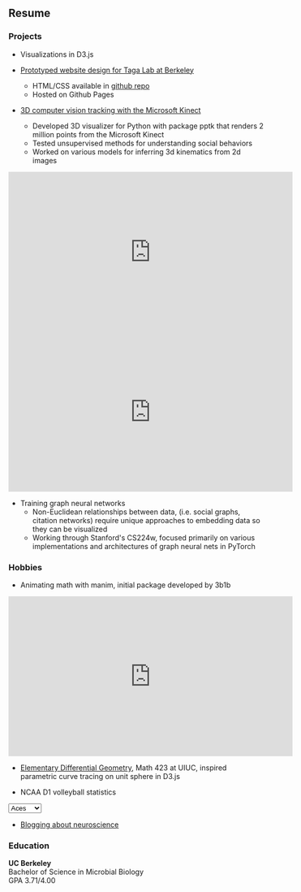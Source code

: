 ## Resume

### Projects

- Visualizations in D3.js

<script src="https://cdnjs.cloudflare.com/ajax/libs/d3/5.16.0/d3.min.js"></script>

<div class="bar-chart"></div>

<script type="text/javascript">

  var n = 10,
    random = function() { return Math.floor(Math.random() * 100); },
    data = d3.range(n).map(random); 

var barChart = {
  init: function() {
    this.height = 315;
    this.width = 560;
    this.padding = 20;
    this.el = ".bar-chart"; 

    barWidth = Math.floor((this.width - (this.padding * (data.length - 1))) / data.length);
    barHeight = this.height - 20;

    this.svg = d3.select(this.el).insert('svg', ':first-child')
      .attr('width', this.width)
      .attr("height", this.height);
    
    this.draw();
  },
    draw: function() {
    this.meters = this.svg
      .append("g")
        .attr("class", "meter")
        .selectAll("rect")
          .data(data)
          .enter()
          .append('g')
            .attr("class", "bar");

    this.drawBar().attr("class", "background").attr("y", 0).attr("height", barHeight);
    this.drawBar().attr("class", "foreground").attr("y", barHeight).attr("height", 0);
  },

    drawBar: function () {
    var self = this;

    return this.meters.append("rect")
      .attr("x", function (d, i) {
        return i * (barWidth + self.padding);
      })
      .attr("width", barWidth);
  }
}

barChart.init();

</script>

- [Prototyped website design for Taga Lab at Berkeley](https://chaconine.github.io/research.html)
    - HTML/CSS available in [github repo](https://github.com/Chaconine/TagaLabWebsite)
    - Hosted on Github Pages

- [3D computer vision tracking with the Microsoft Kinect](https://github.com/Chaconine/Depth-tracking)
    - Developed 3D visualizer for Python with package pptk that renders 2 million points from the Microsoft Kinect
    - Tested unsupervised methods for understanding social behaviors
    - Worked on various models for inferring 3d kinematics from 2d images

<iframe width="560" height="315" src="https://www.youtube.com/embed/pSL2Q0v8fgA" title="YouTube video player" frameborder="0" allow="accelerometer; autoplay; clipboard-write; encrypted-media; gyroscope; picture-in-picture" allowfullscreen></iframe>


<iframe width="560" height="315" src="https://www.youtube.com/embed/Ib26lk4dvck" title="YouTube video player" frameborder="0" allow="accelerometer; autoplay; clipboard-write; encrypted-media; gyroscope; picture-in-picture" allowfullscreen></iframe>

- Training graph neural networks 
    - Non-Euclidean relationships between data, (i.e. social graphs, citation networks) require unique approaches to embedding data so they can be visualized 
    - Working through Stanford's CS224w, focused primarily on various implementations and architectures of graph neural nets in PyTorch

### Hobbies

- Animating math with manim, initial package developed by 3b1b

<iframe width="560" height="315" src="https://www.youtube.com/embed/QMzvg8Z4-fc" title="YouTube video player" frameborder="0" allow="accelerometer; autoplay; clipboard-write; encrypted-media; gyroscope; picture-in-picture" allowfullscreen></iframe>

- [Elementary Differential Geometry](https://netmath.illinois.edu/college/math-423), Math 423 at UIUC, inspired parametric curve tracing on unit sphere in D3.js

- NCAA D1 volleyball statistics

<select name="Stats" id="stats">
  <option value="Aces" selected>Aces</option>
  <option value="Assists">Assists</option>
  <option value="Hitting">Hitting</option>
</select>

<div id="volleyball"></div>

<script type="text/javascript">
    var margin = { top: 0, right: 0, bottom: 80, left: 80 };
    var width = 622 - margin.left - margin.right;
    var height = 500 - margin.top - margin.bottom;

// append the svg object to the body of the page
var svg = d3.select("#volleyball")
    .insert("svg")
    .attr("width", width)
    .attr("height", height)
    .append("g")
    .attr("transform", "translate(" + margin.left + "," + margin.top + ")");


var datasets = {Aces: "data/aces.csv",
                Assists: "data/assists.csv",
                Hitting: "data/hitting.csv"};

// A function that updates the chart
function update() {
        
        document.getElementById("volleyball").innerHTML="";

        // append the svg object to the body of the page
        var svg = d3.select("#volleyball")
            .insert("svg")
            .attr("width", width)
            .attr("height", height)
            .append("g")
            .attr("transform", "translate(" + margin.left + "," + margin.top + ")");

        var path = datasets[document.getElementById("stats").value];

        //Read the data
        d3.csv(path).then(function(data) {

        //Set Ranges for X and Y scales
        var xScale = d3
            .scaleBand()
            .range([0, width])
            .padding(0.2);
        var yScale = d3
            .scaleLinear()
            .range([height, 0]);

        //Adding domain values to X and Y Scale
        xScale.domain(
            data.map(function (d) {
                return d.School;
            })
        );
        yScale.domain([
            0,
            d3.max(data, function (d) {
                return d.Per_Set;
            })
        ]);
            

        //X axis
        svg.append("g")
            .attr("class", "x axis")
            .attr("transform", "translate(0," + height + ")")
            .call(d3.axisBottom(xScale))


        //Y axis
        svg
            .append("g")
            .call(d3.axisLeft(yScale))
            .attr("transform", "translate(10,0)")
            .append("text")
            .text("Per Set")


        //Bars
        svg
            .selectAll(".bar")
            .data(data)
            .enter()
            .append("rect")
            .attr("x", function (d) {
                return xScale(d.School);
            })
            .attr("width", xScale.bandwidth())
            .attr("y", function (d) {
                return height;
            })
            .attr("height", function (d) {
                return height - yScale(d.Per_Set);
            });
    })
}

update()

// When the button is changed, run the updateChart function
d3.select("#stats").on("change", function(d) {
    update()
})
    
console.log("test")

</script>

- [Blogging about neuroscience](https://sonichedgehogs.com/)


### Education
**UC Berkeley**<br/>
Bachelor of Science in Microbial Biology<br/>
GPA 3.71/4.00<br/>


